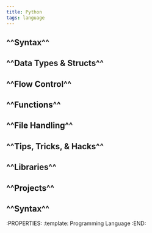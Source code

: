 ```yaml
---
title: Python
tags: language
---
```


## ^^Syntax^^
## ^^Data Types & Structs^^
## ^^Flow Control^^
## ^^Functions^^
## ^^File Handling^^
## ^^Tips, Tricks, & Hacks^^
## ^^Libraries^^
## ^^Projects^^
## ^^Syntax^^
:PROPERTIES:
:template: Programming Language
:END:
